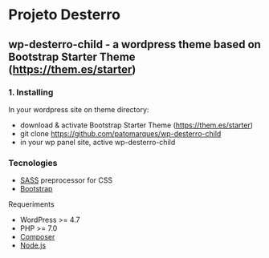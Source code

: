 # Projeto Desterro 

## wp-desterro-child - a wordpress theme based on Bootstrap Starter Theme (https://them.es/starter)

### 1. Installing

In your wordpress site on theme directory:

- download & activate Bootstrap Starter Theme (https://them.es/starter)
- git clone https://github.com/patomarques/wp-desterro-child
- in your wp panel site, active wp-desterro-child

### Tecnologies
- [SASS](http://sass-lang.com/) preprocessor for CSS
- [Bootstrap](//getbootstrap.com/docs/4.6.0/)

Requeriments 

- WordPress >= 4.7
- PHP >= 7.0
- [Composer](https://getcomposer.org)
- [Node.js](https://nodejs.org)
